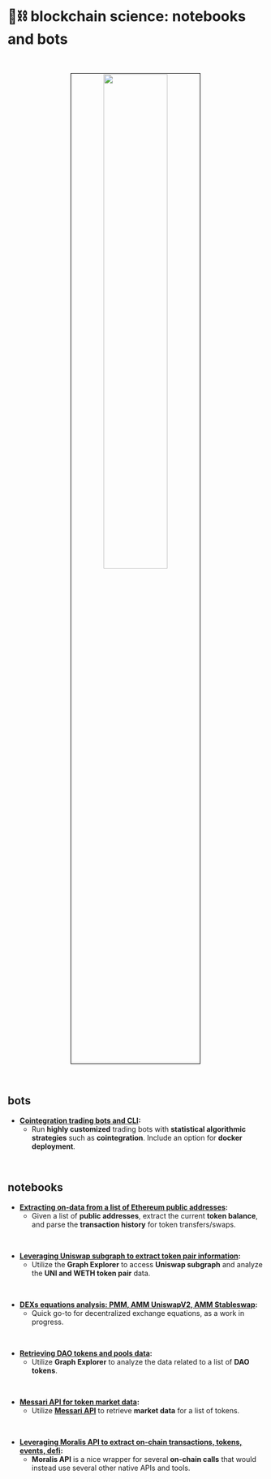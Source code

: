 # 🧱⛓ blockchain science: notebooks and bots


<br>

<p align="center">
<img src="https://user-images.githubusercontent.com/1130416/210285240-704036f1-0a9a-41d7-bca8-a98de0be63a1.png" width="50%" align="center" style="padding:1px;border:1px solid black;"/>
 </p>


<br>

## bots

* **[Cointegration trading bots and CLI](cointegration-bots):**
  * Run **highly customized** trading bots with **statistical algorithmic strategies** such as **cointegration**. Include an option for **docker deployment**.



<br>

## notebooks

* **[Extracting on-data from a list of Ethereum public addresses](on-chain-data-by-address):**
    * Given a list of **public addresses**, extract the current **token balance**, and parse the **transaction history** for token transfers/swaps.

<br>

* **[Leveraging Uniswap subgraph to extract token pair information](uniswap-data):**
    * Utilize the **Graph Explorer** to access **Uniswap subgraph** and analyze the **UNI and WETH token pair** data. 

<br>

* **[DEXs equations analysis: PMM, AMM UniswapV2, AMM Stableswap](dexs-equations-analysis):**
    * Quick go-to for decentralized exchange equations, as a work in progress.


<br>
    

* **[Retrieving DAO tokens and pools data](dao-data):**
    * Utilize **Graph Explorer** to analyze the data related to a list of **DAO tokens**.


<br>
    

* **[Messari API for token market data](messari-assets-data):**
    * Utilize **[Messari API](https://messari.io/api)** to retrieve **market data** for a list of tokens.

<br>

* **[Leveraging Moralis API to extract on-chain transactions, tokens, events, defi](moralis-tokens-and-txs):**
    * **Moralis API** is a nice wrapper for several **on-chain calls** that would instead use several other native APIs and tools.

<br>


